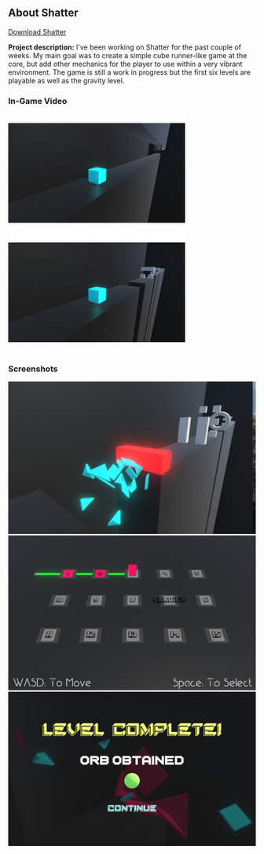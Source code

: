 ## About Shatter

<a href="https://poolofclay33.github.io/ShatterRepo/">Download Shatter</a>
  
**Project description:** I've been working on Shatter for the past couple of weeks. My main goal was to create a simple cube runner-like game at the core, but add other mechanics for the player to use within a very vibrant environment. The game is still a work in progress but the first six levels are playable as well as the gravity level. 

### In-Game Video 

<IMG SRC="images/ShatterGif(2).gif">
<IMG SRC="images/ShatterGif(1).gif">

### Screenshots

<img src="images/Shatter(3).png?raw=true"/>
<img src="images/Shatter(4).png?raw=true"/>
<img src="images/Shatter(2).png?raw=true"/>
